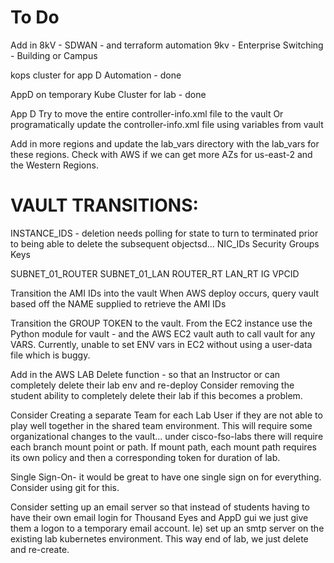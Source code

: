 To Do
======

Add in 8kV - SDWAN - and terraform automation
9kv - Enterprise Switching - Building or Campus


kops cluster for app D Automation - done




AppD on temporary Kube Cluster for lab - done

App D
Try to move the entire controller-info.xml file to the vault 
Or programatically update the controller-info.xml file using variables from vault


Add in more regions and update the lab_vars directory with the lab_vars for these regions.
Check with AWS if we can get more AZs for us-east-2 and the Western Regions.


VAULT TRANSITIONS:
==========================
INSTANCE_IDS - deletion needs polling for state to turn to terminated prior to being able to delete the subsequent objectsd...
NIC_IDs
Security Groups
Keys


SUBNET_01_ROUTER
SUBNET_01_LAN
ROUTER_RT
LAN_RT
IG
VPCID





Transition the AMI IDs into the vault
When AWS deploy occurs, query vault based off the NAME supplied to retrieve the AMI IDs

Transition the GROUP TOKEN to the vault.
From the EC2 instance use the Python module for vault - and the AWS EC2 vault auth to call vault for any VARS.
Currently, unable to set ENV vars in EC2 without using a user-data file which is buggy.

Add in the AWS LAB Delete function - so that an Instructor or  can completely delete their lab env and re-deploy
Consider removing the student ability to completely delete their lab if this becomes a problem.

Consider Creating a separate Team for each Lab User if they are not able to play well together in the shared team environment.
This will require some organizational changes to the vault...
under cisco-fso-labs there will require each branch mount point or path. If mount path, each mount path requires its own policy and then a corresponding 
token for duration of lab.

Single Sign-On- it would be great to have one single sign on for everything. Consider using git for this.

Consider setting up an email server so that instead of students having to have their own email login for Thousand Eyes and AppD gui we just give them
a logon to a temporary email account. Ie) set up an smtp server on the existing lab kubernetes environment. This way end of lab, we just delete and re-create.










